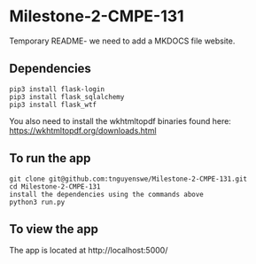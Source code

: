 # Milestone-2-CMPE-131

Temporary README- we need to add a MKDOCS file website.

## Dependencies
```
pip3 install flask-login
pip3 install flask_sqlalchemy
pip3 install flask_wtf
```

You also need to install the wkhtmltopdf binaries found here: https://wkhtmltopdf.org/downloads.html

## To run the app
```
git clone git@github.com:tnguyenswe/Milestone-2-CMPE-131.git
cd Milestone-2-CMPE-131
install the dependencies using the commands above
python3 run.py
```

## To view the app

The app is located at http://localhost:5000/
